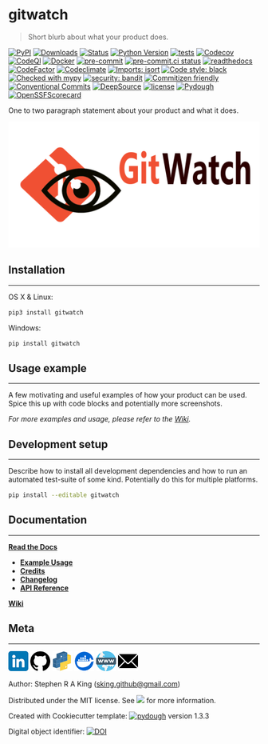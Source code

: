# gitwatch

> Short blurb about what your product does.

[![PyPI][pypi-image]][pypi-url]
[![Downloads][downloads-image]][downloads-url]
[![Status][status-image]][pypi-url]
[![Python Version][python-version-image]][pypi-url]
[![tests][tests-image]][tests-url]
[![Codecov][codecov-image]][codecov-url]
[![CodeQl][codeql-image]][codeql-url]
[![Docker][docker-image]][docker-url]
[![pre-commit][pre-commit-image]][pre-commit-url]
[![pre-commit.ci status][pre-commit.ci-image]][pre-commit.ci-url]
[![readthedocs][readthedocs-image]][readthedocs-url]
[![CodeFactor][codefactor-image]][codefactor-url]
[![Codeclimate][codeclimate-image]][codeclimate-url]
[![Imports: isort][isort-image]][isort-url]
[![Code style: black][black-image]][black-url]
[![Checked with mypy][mypy-image]][mypy-url]
[![security: bandit][bandit-image]][bandit-url]
[![Commitizen friendly][commitizen-image]][commitizen-url]
[![Conventional Commits][conventional-commits-image]][conventional-commits-url]
[![DeepSource][deepsource-image]][deepsource-url]
[![license][license-image]][license-url]
[![Pydough][pydough-image]][pydough-url]
[![OpenSSFScorecard][openssf-image]][openssf-url]

One to two paragraph statement about your product and what it does.

![](assets/header.png)

## Installation

---

OS X & Linux:

```sh
pip3 install gitwatch
```

Windows:

```sh
pip install gitwatch
```

## Usage example

---

A few motivating and useful examples of how your product can be used. Spice this up with code blocks and potentially more screenshots.

_For more examples and usage, please refer to the [Wiki][wiki]._

## Development setup

---

Describe how to install all development dependencies and how to run an automated test-suite of some kind. Potentially do this for multiple platforms.

```sh
pip install --editable gitwatch
```

## Documentation

---

[**Read the Docs**](https://gitwatch.readthedocs.io/en/latest/)

-   [**Example Usage**](https://gitwatch.readthedocs.io/en/latest/example.html)
-   [**Credits**](https://gitwatch.readthedocs.io/en/latest/example.html)
-   [**Changelog**](https://gitwatch.readthedocs.io/en/latest/changelog.html)
-   [**API Reference**](https://gitwatch.readthedocs.io/en/latest/autoapi/index.html)

[**Wiki**](https://github.com/Stephen-RA-King/gitwatch/wiki)

## Meta

---

[![](assets/linkedin.png)](https://www.linkedin.com/in/sr-king)
[![](assets/github.png)](https://github.com/Stephen-RA-King)
[![](assets/pypi.png)](https://pypi.org/project/gitwatch)
[![Docker](assets/docker.png)](https://hub.docker.com/r/sraking/gitwatch)
[![](assets/www.png)](https://stephen-ra-king.github.io/justpython/)
[![](assets/email.png)](mailto:sking.github@gmail.com)

Author: Stephen R A King ([sking.github@gmail.com](mailto:sking.github@gmail.com))

Distributed under the MIT license. See [![][license-image]][license-url] for more information.

Created with Cookiecutter template: [![pydough][pydough-image]][pydough-url] version 1.3.3

Digital object identifier: [![DOI](https://zenodo.org/badge/xxxxxxxxx.svg)](https://zenodo.org/badge/latestdoi/xxxxxxxxx)

<!-- Markdown link & img dfn's -->

[bandit-image]: https://img.shields.io/badge/security-bandit-yellow.svg
[bandit-url]: https://github.com/PyCQA/bandit
[black-image]: https://img.shields.io/badge/code%20style-black-000000.svg
[black-url]: https://github.com/psf/black
[codeclimate-image]: https://api.codeclimate.com/v1/badges/7fc352185512a1dab75d/maintainability
[codeclimate-url]: https://codeclimate.com/github/Stephen-RA-King/gitwatch/maintainability
[codecov-image]: https://codecov.io/gh/Stephen-RA-King/gitwatch/branch/main/graph/badge.svg
[codecov-url]: https://app.codecov.io/gh/Stephen-RA-King/gitwatch
[codefactor-image]: https://www.codefactor.io/repository/github/Stephen-RA-King/gitwatch/badge
[codefactor-url]: https://www.codefactor.io/repository/github/Stephen-RA-King/gitwatch
[codeql-image]: https://github.com/Stephen-RA-King/gitwatch/actions/workflows/github-code-scanning/codeql/badge.svg
[codeql-url]: https://github.com/Stephen-RA-King/gitwatch/actions/workflows/github-code-scanning/codeql
[commitizen-image]: https://img.shields.io/badge/commitizen-friendly-brightgreen.svg
[commitizen-url]: http://commitizen.github.io/cz-cli/
[conventional-commits-image]: https://img.shields.io/badge/Conventional%20Commits-1.0.0-yellow.svg?style=flat-square
[conventional-commits-url]: https://conventionalcommits.org
[deepsource-image]: https://static.deepsource.io/deepsource-badge-light-mini.svg
[deepsource-url]: https://deepsource.io/gh/Stephen-RA-King/gitwatch/?ref=repository-badge
[docker-image]: https://github.com/Stephen-RA-King/gitwatch/actions/workflows/docker-image.yml/badge.svg
[docker-url]: https://github.com/Stephen-RA-King/gitwatch/actions/workflows/docker-image.yml
[downloads-image]: https://static.pepy.tech/personalized-badge/gitwatch?period=total&units=international_system&left_color=black&right_color=orange&left_text=Downloads
[downloads-url]: https://pepy.tech/project/gitwatch
[format-image]: https://img.shields.io/pypi/format/gitwatch
[isort-image]: https://img.shields.io/badge/%20imports-isort-%231674b1?style=flat&labelColor=ef8336
[isort-url]: https://github.com/pycqa/isort/
[lgtm-alerts-image]: https://img.shields.io/lgtm/alerts/g/Stephen-RA-King/gitwatch.svg?logo=lgtm&logoWidth=18
[lgtm-alerts-url]: https://lgtm.com/projects/g/Stephen-RA-King/gitwatch/alerts/
[lgtm-quality-image]: https://img.shields.io/lgtm/grade/python/g/Stephen-RA-King/gitwatch.svg?logo=lgtm&logoWidth=18
[lgtm-quality-url]: https://lgtm.com/projects/g/Stephen-RA-King/gitwatch/context:python
[license-image]: https://img.shields.io/pypi/l/gitwatch
[license-url]: https://github.com/Stephen-RA-King/gitwatch/blob/main/LICENSE
[mypy-image]: http://www.mypy-lang.org/static/mypy_badge.svg
[mypy-url]: http://mypy-lang.org/
[openssf-image]: https://api.securityscorecards.dev/projects/github.com/Stephen-RA-King/gitwatch/badge
[openssf-url]: https://api.securityscorecards.dev/projects/github.com/Stephen-RA-King/gitwatch
[pre-commit-image]: https://img.shields.io/badge/pre--commit-enabled-brightgreen?logo=pre-commit&logoColor=white
[pre-commit-url]: https://github.com/pre-commit/pre-commit
[pre-commit.ci-image]: https://results.pre-commit.ci/badge/github/Stephen-RA-King/gitwatch/main.svg
[pre-commit.ci-url]: https://results.pre-commit.ci/latest/github/Stephen-RA-King/gitwatch/main
[pydough-image]: https://img.shields.io/badge/pydough-2023-orange
[pydough-url]: https://github.com/Stephen-RA-King/pydough
[pypi-url]: https://pypi.org/project/gitwatch/
[pypi-image]: https://img.shields.io/pypi/v/gitwatch.svg
[python-version-image]: https://img.shields.io/pypi/pyversions/gitwatch
[readthedocs-image]: https://readthedocs.org/projects/gitwatch/badge/?version=latest
[readthedocs-url]: https://gitwatch.readthedocs.io/en/latest/?badge=latest
[status-image]: https://img.shields.io/pypi/status/gitwatch.svg
[tests-image]: https://github.com/Stephen-RA-King/gitwatch/actions/workflows/tests.yml/badge.svg
[tests-url]: https://github.com/Stephen-RA-King/gitwatch/actions/workflows/tests.yml
[wiki]: https://github.com/Stephen-RA-King/gitwatch/wiki

